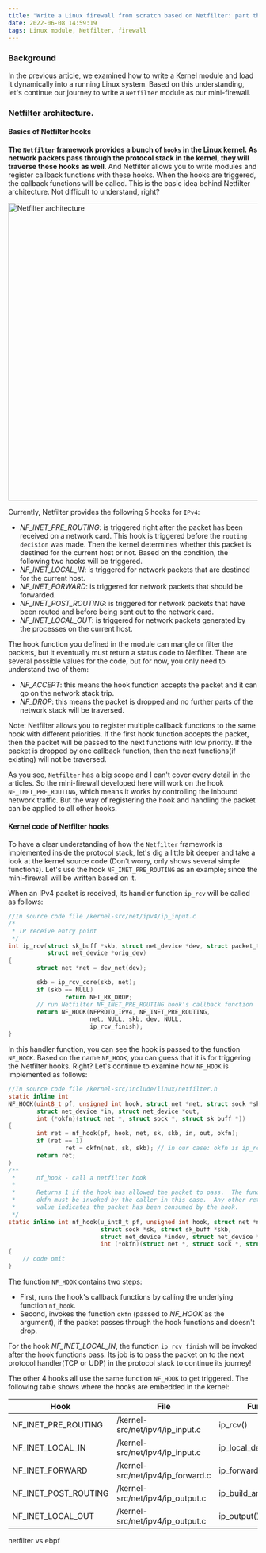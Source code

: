 ```yaml
---
title: "Write a Linux firewall from scratch based on Netfilter: part three - Netfilter module"
date: 2022-06-08 14:59:19
tags: Linux module, Netfilter, firewall 
---
```


### Background
In the previous [article](https://organicprogrammer.com/2022/05/05/how-to-write-a-netfilter-firewall-part2/), we examined how to write a Kernel module and load it dynamically into a running Linux system. Based on this understanding, let's continue our journey to write a `Netfilter` module as our mini-firewall.  

### Netfilter architecture.

#### Basics of Netfilter hooks
**The `Netfilter` framework provides a bunch of `hooks` in the Linux kernel. As network packets pass through the protocol stack in the kernel, they will traverse these hooks as well**. And Netfilter allows you to write modules and register callback functions with these hooks. When the hooks are triggered, the callback functions will be called. This is the basic idea behind Netfilter architecture. Not difficult to understand, right? 

<img src="/images/netfilter-in-kernel.png" title="Netfilter architecture" width="800px" height="600px">

Currently, Netfilter provides the following 5 hooks for `IPv4`:
- *NF_INET_PRE_ROUTING*: is triggered right after the packet has been received on a network card. This hook is triggered before the `routing decision` was made. Then the kernel determines whether this packet is destined for the current host or not. Based on the condition, the following two hooks will be triggered. 
- *NF_INET_LOCAL_IN*: is triggered for network packets that are destined for the current host. 
- *NF_INET_FORWARD*: is triggered for network packets that should be forwarded. 
- *NF_INET_POST_ROUTING*: is triggered for network packets that have been routed and before being sent out to the network card. 
- *NF_INET_LOCAL_OUT*: is triggered for network packets generated by the processes on the current host.

The hook function you defined in the module can mangle or filter the packets, but it eventually must return a status code to Netfilter. There are several possible values for the code, but for now, you only need to understand two of them: 

- *NF_ACCEPT*: this means the hook function accepts the packet and it can go on the network stack trip. 
- *NF_DROP*: this means the packet is dropped and no further parts of the network stack will be traversed.

Note: Netfilter allows you to register multiple callback functions to the same hook with different priorities. If the first hook function accepts the packet, then the packet will be passed to the next functions with low priority. If the packet is dropped by one callback function, then the next functions(if existing) will not be traversed. 

As you see, `Netfilter` has a big scope and I can't cover every detail in the articles. So the mini-firewall developed here will work on the hook `NF_INET_PRE_ROUTING`, which means it works by controlling the inbound network traffic. But the way of registering the hook and handling the packet can be applied to all other hooks. 

#### Kernel code of Netfilter hooks

To have a clear understanding of how the `Netfilter` framework is implemented inside the protocol stack, let's dig a little bit deeper and take a look at the kernel source code (Don't worry, only shows several simple functions). Let's use the hook `NF_INET_PRE_ROUTING` as an example; since the mini-firewall will be written based on it. 

When an IPv4 packet is received, its handler function `ip_rcv` will be called as follows: 

```c
//In source code file /kernel-src/net/ipv4/ip_input.c
/*
 * IP receive entry point
 */
int ip_rcv(struct sk_buff *skb, struct net_device *dev, struct packet_type *pt,
           struct net_device *orig_dev)
{
        struct net *net = dev_net(dev);

        skb = ip_rcv_core(skb, net);
        if (skb == NULL)
                return NET_RX_DROP;
        // run Netfilter NF_INET_PRE_ROUTING hook's callback function
        return NF_HOOK(NFPROTO_IPV4, NF_INET_PRE_ROUTING, 
                       net, NULL, skb, dev, NULL,
                       ip_rcv_finish);
}
```
In this handler function, you can see the hook is passed to the function `NF_HOOK`. Based on the name `NF_HOOK`, you can guess that it is for triggering the Netfilter hooks. Right? Let's continue to examine how `NF_HOOK` is implemented as follows: 
```c
//In source code file /kernel-src/include/linux/netfilter.h
static inline int
NF_HOOK(uint8_t pf, unsigned int hook, struct net *net, struct sock *sk, struct sk_buff *skb,
        struct net_device *in, struct net_device *out,
        int (*okfn)(struct net *, struct sock *, struct sk_buff *))
{
        int ret = nf_hook(pf, hook, net, sk, skb, in, out, okfn);
        if (ret == 1)
                ret = okfn(net, sk, skb); // in our case: okfn is ip_rcv_finish
        return ret;
}
/**
 *      nf_hook - call a netfilter hook
 *
 *      Returns 1 if the hook has allowed the packet to pass.  The function
 *      okfn must be invoked by the caller in this case.  Any other return
 *      value indicates the packet has been consumed by the hook.
 */
static inline int nf_hook(u_int8_t pf, unsigned int hook, struct net *net,
                          struct sock *sk, struct sk_buff *skb,
                          struct net_device *indev, struct net_device *outdev,
                          int (*okfn)(struct net *, struct sock *, struct sk_buff *))
{
    // code omit
}
```
The function `NF_HOOK` contains two steps:
- First, runs the hook's callback functions by calling the underlying function `nf_hook`. 
- Second, invokes the function `okfn` (passed to *NF_HOOK* as the argument), if the packet passes through the hook functions and doesn't drop.

For the hook *NF_INET_LOCAL_IN*, the function `ip_rcv_finish` will be invoked after the hook functions pass. Its job is to pass the packet on to the next protocol handler(TCP or UDP) in the protocol stack to continue its journey! 

The other 4 hooks all use the same function `NF_HOOK` to get triggered. The following table shows where the hooks are embedded in the kernel: 

| Hook | File | Function |
| ------ | ----------- |----------- |
| NF_INET_PRE_ROUTING     | /kernel-src/net/ipv4/ip_input.c      | ip_rcv()       |
| NF_INET_LOCAL_IN   | /kernel-src/net/ipv4/ip_input.c        | ip_local_deliver()       |
| NF_INET_FORWARD   | /kernel-src/net/ipv4/ip_forward.c       | ip_forward()       |
| NF_INET_POST_ROUTING   | /kernel-src/net/ipv4/ip_output.c        | ip_build_and_send_pkt()       |
| NF_INET_LOCAL_OUT   | /kernel-src/net/ipv4/ip_output.c        |ip_output()       |


netfilter vs ebpf


